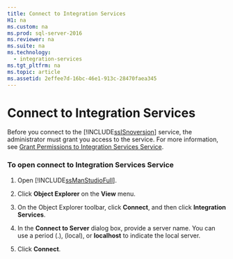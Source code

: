 ```yaml
---
title: Connect to Integration Services
H1: na
ms.custom: na
ms.prod: sql-server-2016
ms.reviewer: na
ms.suite: na
ms.technology: 
  - integration-services
ms.tgt_pltfrm: na
ms.topic: article
ms.assetid: 2effee7d-16bc-46e1-913c-28470faea345
---
```

# Connect to Integration Services
  Before you connect to the [!INCLUDE[ssISnoversion](../../Topics/TopicNameContainA/includes/ssISnoversion_md.md)] service, the administrator must grant you access to the service. For more information, see [Grant Permissions to Integration Services Service](../../Topics/TopicNameNotContainA/Grant-Permissions-to-Integration-Services-Service.md).  
  
### To open connect to Integration Services Service  
  
1.  Open [!INCLUDE[ssManStudioFull](../../Topics/TopicNameContainA/includes/ssManStudioFull_md.md)].  
  
2.  Click **Object Explorer** on the **View** menu.  
  
3.  On the Object Explorer toolbar, click **Connect**, and then click **Integration Services**.  
  
4.  In the **Connect to Server** dialog box, provide a server name. You can use a period (.), (local), or **localhost** to indicate the local server.  
  
5.  Click **Connect**.  
  
  
